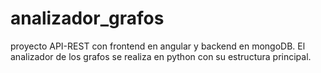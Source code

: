# analizador_grafos
proyecto API-REST con frontend en angular  y backend en mongoDB. El analizador de los grafos se realiza en python con su estructura principal.
